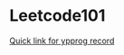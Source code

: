 # Leetcode101

[Quick link for ypprog record](https://docs.google.com/spreadsheets/d/1mwW9F3EmnT1WJtKwrsZ9MS7-kUO1z7uh4cqfxVp71pI/edit?usp=sharing)
